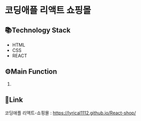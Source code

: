 # 코딩애플 리액트 쇼핑몰

 ## 📚Technology Stack
* HTML
* CSS
* REACT

## ⚙Main Function
1.

## 🔗Link
코딩애플 리액트-쇼핑몰 : https://lyrical1112.github.io/React-shop/
